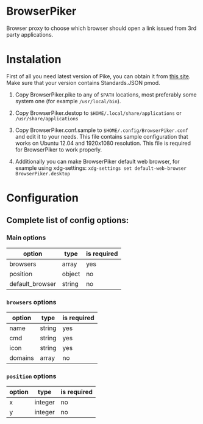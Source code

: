 BrowserPiker
============

Browser proxy to choose which browser should open a link issued from 3rd party applications.

# Instalation

First of all you need latest version of Pike, you can obtain it from [this site](http://http://pike.lysator.liu.se).
Make sure that your version contains Standards.JSON pmod.

1. Copy BrowserPiker.pike to any of `$PATH` locations, most preferably some system one (for example `/usr/local/bin`).
2. Copy BrowserPiker.destop to `$HOME/.local/share/applications` or `/usr/share/applications`
3. Copy BrowserPiker.conf.sample to `$HOME/.config/BrowserPiker.conf` and edit it to your needs. This file contains
sample configuration that works on Ubuntu 12.04 and 1920x1080 resolution. This file is required for BrowserPiker
to work properly.

4. Additionally you can make BrowserPiker default web browser, for example using xdg-settings:
```xdg-settings set default-web-browser BrowserPiker.desktop```

# Configuration

## Complete list of config options:

### Main options
|option|type|is required|
-------|----|------------
browsers|array|yes
position|object|no
default_browser|string|no

### `browsers` options
|option|type|is required|
-------|----|------------
name|string|yes
cmd|string|yes
icon|string|yes
domains|array|no

### `position` options
|option|type|is required|
-------|----|------------
x|integer|no
y|integer|no
